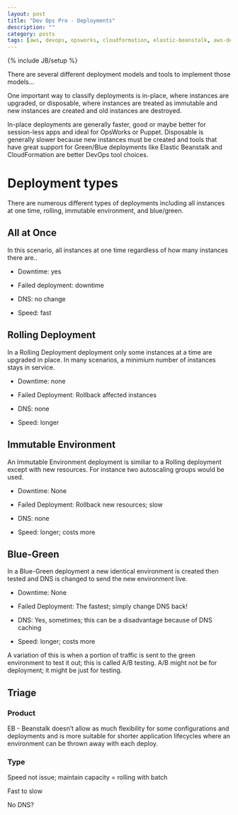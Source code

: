 ```yaml
---
layout: post
title: "Dev Ops Pro - Deployments"
description: ""
category: posts
tags: [aws, devops, opsworks, cloudformation, elastic-beanstalk, aws-dev-ops-pro, aws-solutions-arch-pro]
---
```

{% include JB/setup %}

There are several different deployment models and tools to implement those models... 

One important way to classify deployments is in-place, where instances are upgraded, or disposable, where instances are treated as immutable and new instances are created and old instances are destroyed. 

In-place deployments are generally faster, good or maybe better for session-less apps and ideal for OpsWorks or Puppet. Disposable is generally slower because new instances must be created and tools that have great support for Green/Blue deployments like Elastic Beanstalk and CloudFormation are better DevOps tool choices.


# Deployment types

There are numerous different types of deployments including all instances at one time, rolling, immutable environment, and blue/green. 

## All at Once

In this scenario, all instances at one time regardless of how many instances there are..
    
 * Downtime: yes

 * Failed deployment: downtime

 * DNS: no change

 * Speed: fast


## Rolling Deployment

In a Rolling Deployment deployment only some instances at a time are upgraded in place. In many scenarios, a minimium number of instances stays in service.

* Downtime: none

* Failed Deployment: Rollback affected instances

* DNS: none

* Speed: longer


## Immutable Environment

An Immutable Environment deployment is similiar to a Rolling deployment except with new resources. For instance two autoscaling groups would be used.

* Downtime: None

* Failed Deployment: Rollback new resources; slow

* DNS: none

* Speed: longer; costs more


## Blue-Green

In a Blue-Green deployment a new identical environment is created then tested and DNS is changed to send the new environment live. 

* Downtime: None

* Failed Deployment: The fastest; simply change DNS back!

* DNS: Yes, sometimes; this can be a disadvantage because of DNS caching

* Speed: longer; costs more

A variation of this is when a portion of traffic is sent to the green environment to test it out; this is called A/B testing. A/B might not be for deployment; it might be just for testing.

## Triage

### Product

EB - Beanstalk doesn’t allow as much flexibility for some configurations and deployments and is more suitable for shorter application lifecycles where an
environment can be thrown away with each deploy.


### Type

Speed not issue; maintain capacity = rolling with batch

Fast to slow


No DNS? 



